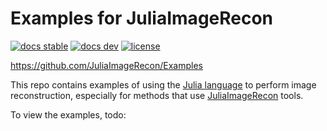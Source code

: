 # Examples for JuliaImageRecon

[![docs stable][docs-stable-img]][docs-stable-url]
[![docs dev][docs-dev-img]][docs-dev-url]
[![license][license-img]][license-url]

https://github.com/JuliaImageRecon/Examples

This repo contains examples of using the
[Julia language](https://julialang.org/)
to perform image reconstruction,
especially for methods
that use
[JuliaImageRecon](https://github.com/JuliaImageRecon)
tools.

To view the examples,
todo:


<!-- URLs -->
[docs-stable-img]: https://img.shields.io/badge/docs-stable-blue.svg
[docs-stable-url]: https://JuliaImageRecon.github.io/Examples.jl/stable
[docs-dev-img]: https://img.shields.io/badge/docs-dev-blue.svg
[docs-dev-url]: https://JuliaImageRecon.github.io/Examples.jl/dev
[license-img]: http://img.shields.io/badge/license-MIT-brightgreen.svg?style=flat
[license-url]: LICENSE

